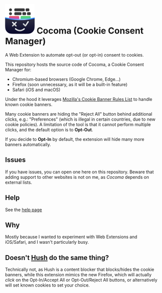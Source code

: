# ![Logo](public/icon/icon-masked-96.png) Cocoma (Cookie Consent Manager)
A Web Extension to automate opt-out (or opt-in) consent to cookies.

This repository hosts the source code of Cocoma, a Cookie Consent Manager for:
- Chromium-based browsers (Google Chrome, Edge...)
- Firefox (soon unnecessary, as it will be a built-in feature)
- Safari (iOS and macOS)

Under the hood it leverages [Mozilla's Cookie Banner Rules List](https://github.com/mozilla/cookie-banner-rules-list)
to handle known cookie banners.

Many cookie banners are hiding the "Reject All" button behind additional clicks, e.g.: "Preferences" (which is illegal
in certain countries, due to new cookie policies).
A limitation of the tool is that it cannot perform multiple clicks, and the default option is to **Opt-Out**.

If you decide to **Opt-In** by default, the extension will hide many more banners automatically.

## Issues

If you have issues, you can open one here on this repository. Beware that adding support to other websites is not on me,
as _Cocoma_ depends on external lists.

## Help

See the [help page](https://andreafra.notion.site/Cookie-Consent-Manager-7f7be95ee2c340e29b1b8c4d4e8e4d7c)

## Why
Mostly because I wanted to experiment with Web Extensions and iOS/Safari, and I wasn't particularly busy.

## Doesn't [Hush](https://oblador.github.io/hush/) do the same thing?

Technically not, as Hush is a content blocker that blocks/hides the cookie banners, while this extension mimics the new Firefox,
which will actually _click_ on the Opt-In/Accept All or Opt-Out/Reject All buttons, or alternatively will set known cookies to
set your choice.
